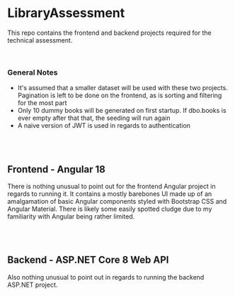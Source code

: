 # LibraryAssessment
This repo contains the frontend and backend projects required for the technical assessment.

<br/>

### General Notes
- It's assumed that a smaller dataset will be used with these two projects. Pagination is left to be done on the frontend, as is sorting and filtering for the most part
- Only 10 dummy books will be generated on first startup. If dbo.books is ever empty after that that, the seeding will run again
- A naive version of JWT is used in regards to authentication

<br/><br/>

## Frontend - Angular 18
There is nothing unusual to point out for the frontend Angular project in regards to running it. It contains a mostly barebones UI made up of an amalgamation of basic Angular components styled with Bootstrap CSS and Angular Material. There is likely some easily spotted cludge due to my familiarity with Angular being rather limited.

<br/><br/>

## Backend - ASP.NET Core 8 Web API
Also nothing unusual to point out in regards to running the backend ASP.NET project.
